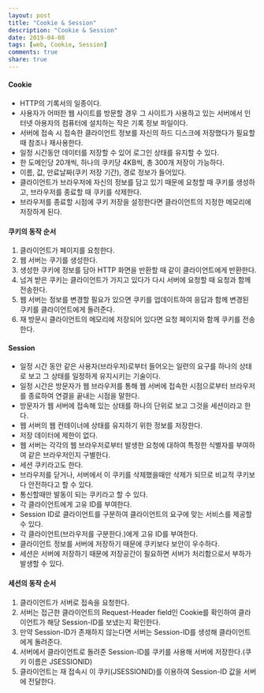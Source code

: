 ```yaml
---
layout: post
title: "Cookie & Session"
description: "Cookie & Session"
date: 2019-04-08
tags: [web, Cookie, Session]
comments: true
share: true
---
```


#### Cookie
* HTTP의 기록서의 일종이다.
* 사용자가 어떠한 웹 사이트를 방문할 경우 그 사이트가 사용하고 있는 서버에서 인터넷 아용자의 컴퓨터에 설치하는 작은 기록 정보 파일이다.
* 서버에 접속 시 접속한 클라이언트 정보를 자신의 하드 디스크에 저장했다가 필요할 때 참조나 재사용한다.
* 일정 시간동안 데이터를 저장할 수 있어 로그인 상태를 유지할 수 있다.
* 한 도메인당 20개씩, 하나의 쿠키당 4KB씩, 총 300개 저장이 가능하다.
* 이름, 값, 만료날짜(쿠키 저장 기간), 경로 정보가 들어있다.
* 클라이언트가 브라우저에 자신의 정보를 담고 있기 때문에 요청할 때 쿠키를 생성하고, 브라우저를 종료할 때 쿠키를 삭제한다.
* 브라우저를 종료할 시점에 쿠키 저장을 설정한다면 클라이언트의 지정한 메모리에 저장하게 된다.

#### 쿠키의 동작 순서
1. 클라이언트가 페이지를 요청한다.
2. 웹 서버는 쿠기를 생성한다.
3. 생성한 쿠키에 정보를 담아 HTTP 화면을 반환할 때 같이 클라이언트에게 반환한다.
4. 넘겨 받은 쿠키는 클라이언트가 가지고 있다가 다시 서버에 요청할 때 요청과 함께 전송한다.
5. 웹 서버는 정보를 변경할 필요가 있으면 쿠키를 업데이트하여 응답과 함께 변경된 쿠키를 클라이언트에게 돌려준다.
6. 재 방문시 클라이언트의 메모리에 저장되어 있다면 요청 페이지와 함께 쿠키를 전송한다.

#### Session
* 일정 시간 동안 같은 사용자(브라우저)로부터 들어오는 일련의 요구를 하나의 상태로 보고 그 상태를 일정하게 유지시키는 기술이다.
* 일정 시간은 방문자가 웹 브라우저를 통해 웹 서버에 접속한 시점으로부터 브라우저를 종료하여 연결을 끝내는 시점을 말한다.
* 방문자가 웹 서버에 접속해 있는 상태를 하나의 단위로 보고 그것을 세션이라고 한다.
* 웹 서버의 웹 컨테이너에 상태를 유지하기 위한 정보를 저장한다.
* 저장 데이터에 제한이 없다.
* 웹 서버는 각각의 웹 브라우저로부터 발생한 요청에 대하여 특정한 식별자를 부여하여 같은 브라우저인지 구별한다.
* 세션 쿠키라고도 한다.
* 브라우저를 닫거나, 서버에서 이 쿠키를 삭제했을때만 삭제가 되므로 비교적 쿠키보다 안전하다고 할 수 있다.
* 통신할때만 발동이 되는 쿠키라고 할 수 있다.
* 각 클라이언트에게 고유 ID를 부여한다.
* Session ID로 클라이언트를 구분하여 클라이언트의 요구에 맞는 서비스를 제공할 수 있다.
* 각 클라이언트(브라우저를 구분한다.)에게 고유 ID를 부여한다.
* 클라이언트 정보를 서버에 저장하기 때문에 쿠키보다 보안이 우수하다.
* 세션은 서버에 저장하기 때문에 저장공간이 필요하면 서버가 처리함으로서 부하가 발생할 수 있다.

#### 세션의 동작 순서
1. 클라이언트가 서버로 접속을 요청한다.
2. 서버는 접근한 클라이언트의 Request-Header field인 Cookie를 확인하여 클라이언트가 해당 Session-ID를 보냈는지 확인한다.
3. 만약 Session-ID가 존재하지 않는다면 서버는 Session-ID를 생성해 클라이언트에게 돌려준다.
4. 서버에서 클라이언트로 돌려준 Session-ID를 쿠키를 사용해 서버에 저장한다.(쿠키 이름은 JSESSIONID)
5. 클라이언트는 재 접속시 이 쿠키(JSESSIONID)를 이용하여 Session-ID 값을 서버에 전달한다.